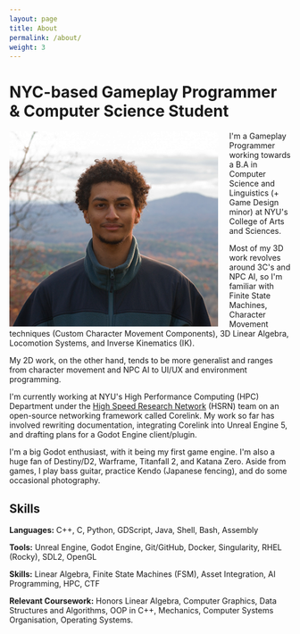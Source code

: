 ```yaml
---
layout: page
title: About
permalink: /about/
weight: 3
---
```


# **NYC-based Gameplay Programmer & Computer Science Student**

<img style="float: left; padding-right:20px" src="/assets/barwani.webp">

I'm a Gameplay Programmer working towards a B.A in Computer Science and Linguistics (+ Game Design minor) at NYU's College of Arts and Sciences. 

Most of my 3D work revolves around 3C's and NPC AI, so I'm familiar with Finite State Machines, Character Movement techniques (Custom Character Movement Components), 3D Linear Algebra, Locomotion Systems, and Inverse Kinematics (IK). 

My 2D work, on the other hand, tends to be more generalist and ranges from character movement and NPC AI to UI/UX and environment programming.

I'm currently working at NYU's High Performance Computing (HPC) Department under the [High Speed Research Network](https://hsrn.nyu.edu/) (HSRN) team on an open-source networking framework called Corelink. My work so far has involved rewriting documentation, integrating Corelink into Unreal Engine 5, and drafting plans for a Godot Engine client/plugin. 

I'm a big Godot enthusiast, with it being my first game engine. I'm also a huge fan of Destiny/D2, Warframe, Titanfall 2, and Katana Zero. Aside from games, I play bass guitar, practice Kendo (Japanese fencing), and do some occasional photography.

## Skills

**Languages:** C++, C, Python, GDScript, Java, Shell, Bash, Assembly

**Tools:** Unreal Engine, Godot Engine, Git/GitHub, Docker, Singularity, RHEL (Rocky), SDL2, OpenGL

**Skills:** Linear Algebra, Finite State Machines (FSM), Asset Integration, AI Programming, HPC, CTF

**Relevant Coursework:** Honors Linear Algebra, Computer Graphics,
   Data Structures and Algorithms, OOP in C++, Mechanics, Computer Systems Organisation, 
   Operating Systems.
